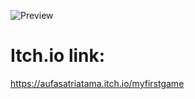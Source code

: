 ![Preview](https://raw.githubusercontent.com/username/repository/main/path-to-image.png)


# Itch.io link:
https://aufasatriatama.itch.io/myfirstgame